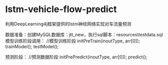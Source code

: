 # lstm-vehicle-flow-predict
利用DeepLearning4j框架提供的lstm神经网络实现对车流量预测

数据准备：创建MySQL数据库：jtt_new，执行sql脚本：resources\testdata.sql
模型训练阶段调用：
//模型训练阶段
  initPreTrain(inoutType, arr[0]);
  trainModel();
  testModel();
  
预测阶段：
//预测数据阶段
  initPrePredict(inoutType, arr[0]);
  predict();
